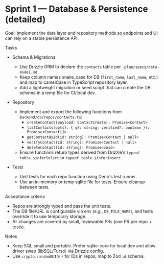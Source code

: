# Sprint 1 — Database & Persistence (detailed)

Goal: implement the data layer and repository methods so endpoints and UI can
rely on a stable persistence API.

Tasks

- Schema & Migrations

  - Use Drizzle ORM to declare the `contacts` table per `.plan/specs/data-model.md`.
  - Keep column names snake_case for DB (`first_name`, `last_name`, etc.) and map
    to camelCase in TypeScript repository layer.
  - Add a lightweight migration or seed script that can create the DB schema in a
    temp file for CI/local dev.

- Repository

  - Implement and export the following functions from `backend/db/repos/contacts.ts`:
    - `createContact(payload: ContactCreate): Promise<Contact>`
    - `listContacts(opts?: { q?: string; verified?: boolean }): Promise<Contact[]>`
    - `getContactById(id: string): Promise<Contact | null>`
    - `verifyContact(id: string): Promise<Contact | null>`
    - `deleteContact(id: string): Promise<void>`
  - Ensure functions return types derived from Drizzle's `typeof table.$inferSelect` or `typeof table.$inferInsert`.

- Tests
  - Unit tests for each repo function using Deno's test runner.
  - Use an in-memory or temp sqlite file for tests. Ensure cleanup between tests.

Acceptance criteria

- Repos are strongly typed and pass the unit tests.
- The DB file/URL is configurable via env (e.g., `DB_FILE_NAME`), and tests override
  it to use temporary storage.
- All changes are covered by small, reviewable PRs (one PR per repo + tests).

Notes

- Keep SQL small and portable. Prefer sqlite-core for local dev and allow driver
  swap (libSQL/Turso) via Drizzle config.
- Use `crypto.randomUUID()` for IDs in repos; map to Zod `id` schema.
